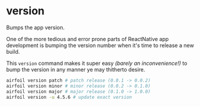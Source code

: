 # version

Bumps the app version.

One of the more tedious and error prone parts of ReactNative app development is bumping the version number
when it's time to release a new build.

This `version` command makes it super easy _(barely an inconvenience!)_ to bump the version in any manner
ye may thitherto desire.

```bash
airfoil version patch # patch release (0.0.1 -> 0.0.2)
airfoil version minor # minor release (0.0.2 -> 0.1.0)
airfoil version major # major release (0.1.0 -> 1.0.0)
airfoil version -u 4.5.6 # update exact version
```
